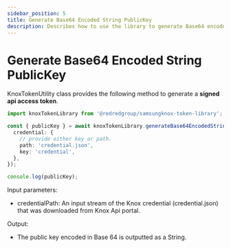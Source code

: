 ```yaml
---
sidebar_position: 5
title: Generate Base64 Encoded String PublicKey
description: Describes how to use the library to generate Base64 encoded Public Keys available in Samsung Knox.
---
```


# Generate Base64 Encoded String PublicKey

KnoxTokenUtility class provides the following method to generate a **signed api access token**.

```ts
import knoxTokenLibrary from '@redredgroup/samsungknox-token-library';

const { publicKey } = await knoxTokenLibrary.generateBase64EncodedStringPublicKey({
  credential: {
    // provide either key or path.
    path: 'credential.json',
    key: 'credential',
  },
});

console.log(publicKey);
```

Input parameters:

- credentialPath: An input stream of the Knox credential (credential.json) that was downloaded from Knox Api portal.

Output:

- The public key encoded in Base 64 is outputted as a String.
